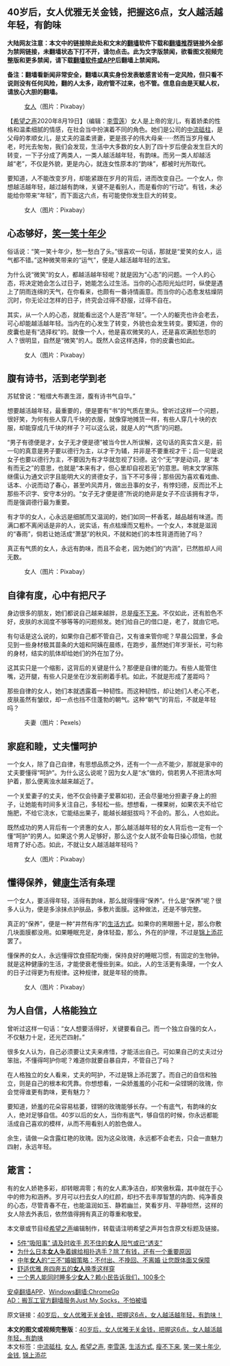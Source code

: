  <h2>40岁后，女人优雅无关金钱，把握这6点，女人越活越年轻，有韵味</h2> <p class="notice"><b>大陆网友注意：本文中的链接除此处和文末的<a href="https://github.com/bannedbook/fanqiang" >翻墙</a>软件下载和<a href="https://github.com/killgcd/justmysocks/blob/master/README.md">翻墙推荐</a>链接外全部为禁网链接，未翻墙状态下打不开，请勿点击。此为文字版禁闻，欲看图文视频完整版和更多禁闻，请下载<a href="https://github.com/bannedbook/fanqiang">翻墙软件或APP</a>后翻墙上禁闻网。</p><p>备注：翻墙看新闻非常安全，翻墙以真实身份发表敏感言论有一定风险，但只看不说则没有任何风险，翻的人太多，政府管不过来，也不管。信息自由是天赋人权，请放心大胆的翻墙。</b></p>  <div class="entry"> <figure><figcaption><a href="https://www.bannedbook.org/bnews/tag/%e5%a5%b3%e4%ba%ba/" class="st_tag internal_tag" rel="tag" title="标签 女人 下的日志">女人</a>（图片：Pixabay）</figcaption></figure> <p>【<span class='wp_keywordlink_affiliate'><a href="https://www.soundofhope.org" title="希望之声" target="_blank">希望之声</a></span>2020年8月19日】（编辑：<a href="https://www.bannedbook.org/bnews/tag/%E6%9D%8E%E9%9B%AA%E8%8E%B2/" class="st_tag internal_tag" rel="tag" title="标签 李雪莲 下的日志">李雪莲</a>）女人是上帝的宠儿，有着娇柔的性格和温柔细腻的情感，在社会当中扮演着不同的角色。她们是公司的<a href="https://www.bannedbook.org/bnews/tag/%E4%B8%AD%E6%B5%81%E7%A0%A5%E6%9F%B1/" class="st_tag internal_tag" rel="tag" title="标签 中流砥柱 下的日志">中流砥柱</a>，是父母的孝顺女儿，是丈夫的温柔贤妻，更是孩子的伟大母亲······然而当岁月催人老，时光去匆匆，我们会发现，生活中大多数的女人到了四十岁后便会发生巨大的转变，一下子分成了两类人，一类人越活越年轻，有韵味。而另一类人却越活越“老”，不仅是外貌，更是内心，就连女性原本的“韵味”，都被时光所取代。</p> <p>要知道，人不能改变岁月，却能紧跟在岁月的背后，进而改变自己。一个女人，你想越活越年轻，越过越有韵味，关键不是看别人，而是看你的“行动”。有钱，未必能给你带来“年轻”，而下面这六点，有可能使你发生巨大的转变。</p> <figure><figcaption>女人（图片：Pixabay）</figcaption></figure> <h2>心态够好，<a href="https://www.bannedbook.org/bnews/tag/%e7%ac%91%e4%b8%80%e7%ac%91%e5%8d%81%e5%b9%b4%e5%b0%91/" class="st_tag internal_tag" rel="tag" title="标签 笑一笑十年少 下的日志">笑一笑十年少</a></h2> <p>俗话说：“笑一笑十年少，愁一愁白了头。”很喜欢一句话，那就是“爱笑的女人，运气都不错。”这种微笑带来的“运气”，便是人越活越年轻的法宝。</p> <p>为什么说“微笑”的女人，都越活越年轻呢？就是因为“心态”的问题。一个人的心态，将决定她会怎么过日子，她能怎么过生活。当你的心态阳光灿烂时，纵使是遇上了阴雨连绵的天气，在你看来，也颇有一番诗情画意。而当你的心态愈发枯燥阴沉时，你无论过怎样的日子，终究会过得不舒服，过得不自在。</p> <p>其实，从一个人的心态，就能看出这个人是否“年轻”。一个人的躯壳也许会老去，可心却能越活越年轻。当内在的心发生了转变，外貌也会发生转变。要知道，你的皮囊也是有“选择权”的。就像一个人，他是喜欢微笑的人，还是喜欢满脸愁怨的人？很明显，自然是“微笑”的人。既然人会这样选择，你的皮囊也如此。</p> <figure><figcaption>女人（图片：Pixabay）</figcaption></figure> <h2>腹有诗书，活到老学到老</h2> <p>苏轼曾说：“粗缯大布裹生涯，腹有诗书气自华。”</p> <p>想要越活越年轻，最重要的，便是要有“书”的气质在里头。曾听过这样一个问题，很好笑，为何有些人穿几千块的衣服，就像穿地摊货一样，有些人穿几十块的衣服，却能穿成几千块的样子？可以这么说，就是人的“气质”的问题。</p>  <p>“男子有德便是才，女子无才便是德”被当今世人所误解，这句话的真实含义是，前一句的真意是男子要以德行为主，以才干为辅，并非是不要重视才干；后一句是说女子也要以德行为主，不要因为有才华就忽视了妇德。这个“无”字是动词，是“本有而无之”的意思，也就是“本来有才，但心里却自视若无”的意思。明末文学家陈继儒认为通文识字且能明大义的贤德女子，当下不可多得；那些因为喜欢看戏曲、话本、小说而动了春心，甚至吟风弄月，做出丑事的女子，有悖妇德，反而比不上那些不识字、安守本分的。“女子无才便是德”所说的绝非是女子不应该拥有才华，而是强调德行最为重要。</p> <p>有才华的女人，心永远是细腻而又温润的，她们如同一杯香茗，越品越有味道。而满口都不离闲话是非的人，说实话，有点枯燥而又粗朴。一个女人，本就是滋润的“春雨”，倘若让她活成“萧瑟”的秋风，不就和她们的本性背道而驰了吗？</p> <p>真正有气质的女人，永远有韵味，而且不会老，因为她们的“内涵”，已然胜却人间无数。</p> <figure><figcaption>女人（图片：Pixabay）</figcaption></figure> <h2>自律有度，心中有把尺子</h2> <p>身边很多的朋友，她们都说自己越来越胖，总是<a href="https://www.bannedbook.org/bnews/tag/%E7%98%A6%E4%B8%8D%E4%B8%8B%E6%9D%A5/" class="st_tag internal_tag" rel="tag" title="标签 瘦不下来 下的日志">瘦不下来</a>。不仅如此，还有脸色不好，皮肤的水润度不够等等的问题频发。她们给自己的借口是，老了，就由它吧。</p> <p>有句话是这么说的，如果你自己都不管自己，又有谁来管你呢？早晨公园里，多会见到一些身材极其苗条的大姐和阿姨在晨练，在跑步，虽然她们年岁渐长，可匀称的身材，结实的肌体却给她们的外在加了分。</p> <p>这其实只是一个缩影，这背后的关键是什么？那便是自律的能力。有些人能管住嘴，迈开腿，有些人只是坐在沙发前刷着手机。如此，不就是形成了差距吗？</p> <p>那些自律的女人，她们本就透露着一种韧性。而这种韧性，却让她们人老心不老，皮肤虽然有皱纹，却一点也挡不住蓬勃的朝气。这种“朝气”的背后，不就是年轻吗？</p>  <figure><figcaption>夫妻（图片：Pexels）</figcaption></figure> <h2>家庭和睦，丈夫懂呵护</h2> <p>一个女人，除了自己自律，有思想品质之外，还有一个一点不能少，那就是家中的丈夫要懂得“呵护”。为什么这么说呢？因为女人是“水”做的，倘若男人不把清水呵护着，那么便离浊水越来越近了。</p> <p>一个关爱妻子的丈夫，他不仅会待妻子爱慕如初，还会尽量地分担妻子身上的担子，让她能有时间多关注自己，多轻松一些。想想看，一棵果树，如果农夫不给它施肥，不给它浇水，它能结出果子，能越长越挺拔吗？不会的。那么，人也如此。</p> <p>既然成功的男人背后有一个贤惠的女人，那么越活越年轻的女人背后也一定有一个懂“呵护”的男人。如果这个男人足够好，那么这个女人就不会每日操心烦恼，也就培育了好心态。如此，不就让女人越活越年轻吗？</p> <figure><figcaption>女人（图片：Pixabay）</figcaption></figure> <h2>懂得保养，健<span class='wp_keywordlink'><a href="https://www.bannedbook.org/forum2/topic1148.html" title="纪实文学：康生评传" target="_blank">康生</a></span>活有条理</h2> <p>一个女人，要活得年轻，活得有韵味，那么就得懂得“保养”。什么是“保养”呢？很多人认为，便是多涂抹点护肤品，多敷片面膜。这种做法，还是不够完整。</p> <p>真正的“保养”，便是一种“井然有序”的<a href="https://www.bannedbook.org/bnews/tag/%E7%94%9F%E6%B4%BB%E6%96%B9%E5%BC%8F/" class="st_tag internal_tag" rel="tag" title="标签 生活方式 下的日志">生活方式</a>。如果你的黑眼圈十足，那么你敷几块面膜都没用。如果睡眠充足，身体轻盈，那么，外在的护理，不过是<a href="https://www.bannedbook.org/bnews/tag/%E9%94%A6%E4%B8%8A%E6%B7%BB%E8%8A%B1/" class="st_tag internal_tag" rel="tag" title="标签 锦上添花 下的日志">锦上添花</a>罢了。</p> <p>懂保养的女人，永远懂得饮食搭配均衡，保持良好的睡眠习惯，有固定的生物钟。就是这种健康的生活，才能使衰老慢些到来。如此，人的生活更有条理，一个女人的日子过得更为有规律。这种规律，就是年轻的倚靠。</p> <figure><figcaption>女人（图片：Pixabay）</figcaption></figure> <h2>为人自信，人格能独立</h2> <p>曾听过这样一句话：“女人想要活得好，关键要看自己。而一个独立自强的女人，不仅魅力十足，还光芒四射。”</p>  <p>很多女人认为，自己必须要让丈夫来疼惜，才能活出自己。可如果自己的丈夫过分笨拙，不懂得呵护你呢？难道你就要自暴自弃，不管自己了吗？</p> <p>在人格独立的女人看来，丈夫的呵护，不过是锦上添花罢了。而自己的自信和独立，则是自己的根本和凭靠。你想想看，一朵娇羞羞的小花和一朵铿锵的玫瑰，你会觉得谁更有韵味，更有魅力？</p> <p>要知道，娇羞的花朵容易枯萎，铿锵的玫瑰能够长存。一个有底气，有韵味的女人，绝对足够自信。40岁以后的女人，当你有底气，够自信的时候，你永远都能活成自己喜欢的模样，从而不用看别人的脸色做人。</p> <p>余生，请做一朵含露红艳的玫瑰。因为这朵玫瑰，永远都不会老去，只会一直魅力四射，永远年轻。</p> <h2>箴言：</h2> <p>有的女人娇艳多彩，却转眼凋零；有的女人素净洁白，却笑傲秋霜，其中就在于心中的修为和涵养。岁月可以扫去女人的红颜，却扫不去丰厚智慧的内韵、纯净善良的心态，尽管青春不在，也能温润如玉、静若幽兰，笑看岁月、平静坦然，这样的女人除去外表后，依然值得拥有真正的尊重和敬爱。</p> <p>本文章或节目经<a href="https://www.bannedbook.org/bnews/tag/%e5%b8%8c%e6%9c%9b%e4%b9%8b%e5%a3%b0/" class="st_tag internal_tag" rel="tag" title="标签 希望之声 下的日志">希望之声</a>编辑制作，转载请注明希望之声并包含原文标题及链接。</p> <ul class='op-related-articles' title='相关阅读'> <li><a href='https://www.bannedbook.org/bnews/lifebaike/20200819/1382323.html' target='_blank'>5件“吸阳事” 请及时收手 忍不住的<b>女人</b> 阳气或已“透支”</a></li> <li><a href='https://www.bannedbook.org/bnews/funmedia/20200818/1381841.html' target='_blank'>为什么日本<b>女人</b>争着嫁给相扑选手？除了有钱，还有一个重要原因</a></li> <li><a href='https://www.bannedbook.org/bnews/comments/20200818/1381683.html' target='_blank'>中年<b>女人</b>的“三不”婚姻策略：不付出、不挽回、不离婚  让您既体面又保障</a></li> <li><a href='https://www.bannedbook.org/bnews/lifebaike/20200817/1381471.html' target='_blank'>舒适优雅 奔四奔五的<b>女人</b>换季这样穿</a></li> <li><a href='https://www.bannedbook.org/bnews/ssgc/20200814/1380276.html' target='_blank'>一个男人能同时睡多少<b>女人</b>？赖小民告诉我们，100多个</a></li> </ul> <div class="texttj"> <a href="https://github.com/bannedbook/fanqiang/wiki/%E7%A6%81%E9%97%BB%E7%BD%91%E5%AE%89%E5%8D%93%E7%BF%BB%E5%A2%99%E6%96%B0%E9%97%BBAPP" target="_blank">安卓翻墙APP</a>、<a href="https://github.com/bannedbook/fanqiang/wiki/Chrome%E4%B8%80%E9%94%AE%E7%BF%BB%E5%A2%99%E5%8C%85" target="_blank">Windows翻墙:ChromeGo</a><br/> <a href="https://github.com/killgcd/justmysocks/blob/master/README.md" target="_blank">AD：搬瓦工官方翻墙服务Just My Socks，不怕被墙</a> </div><p>原文链接：<a class="src_link"  href="https://www.soundofhope.org/post/412843" target="_blank">40岁后，女人优雅无关金钱，把握这6点，女人越活越年轻，有韵味！</a></p> <a name='sharetosocial'></a>         <div><b>本文的图文或视频完整版</b>：<a href='https://www.bannedbook.org/bnews/comments/20200820/1382734.html'>40岁后，女人优雅无关金钱，把握这6点，女人越活越年轻，有韵味</a></div>  </div><!--END ENTRY--> <div class="postfooter"> <div>本文标签：<a href="https://www.bannedbook.org/bnews/tag/%E4%B8%AD%E6%B5%81%E7%A0%A5%E6%9F%B1/" rel="tag">中流砥柱</a>, <a href="https://www.bannedbook.org/bnews/tag/%e5%a5%b3%e4%ba%ba/" rel="tag">女人</a>, <a href="https://www.bannedbook.org/bnews/tag/%e5%b8%8c%e6%9c%9b%e4%b9%8b%e5%a3%b0/" rel="tag">希望之声</a>, <a href="https://www.bannedbook.org/bnews/tag/%E6%9D%8E%E9%9B%AA%E8%8E%B2/" rel="tag">李雪莲</a>, <a href="https://www.bannedbook.org/bnews/tag/%E7%94%9F%E6%B4%BB%E6%96%B9%E5%BC%8F/" rel="tag">生活方式</a>, <a href="https://www.bannedbook.org/bnews/tag/%E7%98%A6%E4%B8%8D%E4%B8%8B%E6%9D%A5/" rel="tag">瘦不下来</a>, <a href="https://www.bannedbook.org/bnews/tag/%e7%ac%91%e4%b8%80%e7%ac%91%e5%8d%81%e5%b9%b4%e5%b0%91/" rel="tag">笑一笑十年少</a>, <a href="https://www.bannedbook.org/bnews/tag/%E9%87%91%E9%92%B1/" rel="tag">金钱</a>, <a href="https://www.bannedbook.org/bnews/tag/%E9%94%A6%E4%B8%8A%E6%B7%BB%E8%8A%B1/" rel="tag">锦上添花</a></div>  </div><!--END POSTFOOTER--> 
